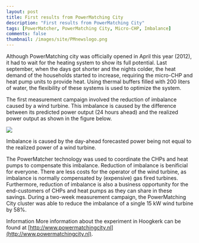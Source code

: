 ```yaml
---
layout: post
title: First results from PowerMatching City
description: "First results from PowerMatching City"
tags: [PowerMatcher, PowerMatching City, Micro-CHP, Imbalance]
comments: false
thumbnail: /images/site/PMnewslogo.png
---
```

Although PowerMatching city was officially opened in April this year (2012), it had to wait for the heating system to show its full potential. Last september, when the days got shorter and the nights colder, the heat demand of the households started to increase, requiring the micro-CHP and heat pump units to provide heat. Using thermal buffers filled with 200 liters of water, the flexibility of these systems is used to optimize the system.
 
The first measurement campaign involved the reduction of imbalance caused by a wind turbine. This imbalance is caused by the difference between its predicted power output (24 hours ahead) and the realized power output as shown in the figure below.

 <img src="{{ site.url }}/images/RTEmagicC_wind_fig1_small_01.png.png">

 Imbalance is caused by the day-ahead forecasted power being not equal to the realized power of a wind turbine.
 
The PowerMatcher technology was used to coordinate the CHPs and heat pumps to compensate this imbalance. Reduction of imbalance is benificial for everyone. There are less costs for the operator of the wind turbine, as imbalance is normally compensated by (expensive) gas fired turbines. Furthermore, reduction of imbalance is also a business opportunity for the end-customers of CHPs and heat pumps as they can share in these savings. During a two-week measurement campaign, the PowerMatching City cluster was able to reduce the imbalance of a single 15 kW wind turbine by 58%.
 
Information
More information about the experiment in Hoogkerk can be found at [http://www.powermatchingcity.nl](http://www.powermatchingcity.nl).
